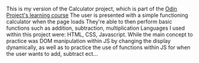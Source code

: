 This is my version of the Calculator project, which is part of the <a href='https://www.theodinproject.com/courses/web-development-101/lessons/calculator?ref=lnav'>Odin Project's learning course</a>
The user is presented with a simple functioning calculator when the page loads
They're able to then perform basic functions such as addition, subtraction, multiplication
Languages I used within this project were: HTML, CSS, Javascript. While the main concept to practice was DOM manipulation within JS by changing the display dynamically, as well as to practice the use of functions within JS for when the user wants to add, subtract ect...
